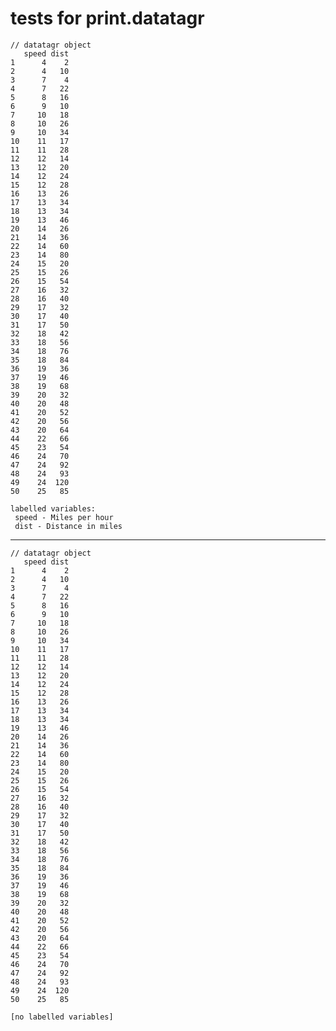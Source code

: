 # tests for print.datatagr

    
    // datatagr object
       speed dist
    1      4    2
    2      4   10
    3      7    4
    4      7   22
    5      8   16
    6      9   10
    7     10   18
    8     10   26
    9     10   34
    10    11   17
    11    11   28
    12    12   14
    13    12   20
    14    12   24
    15    12   28
    16    13   26
    17    13   34
    18    13   34
    19    13   46
    20    14   26
    21    14   36
    22    14   60
    23    14   80
    24    15   20
    25    15   26
    26    15   54
    27    16   32
    28    16   40
    29    17   32
    30    17   40
    31    17   50
    32    18   42
    33    18   56
    34    18   76
    35    18   84
    36    19   36
    37    19   46
    38    19   68
    39    20   32
    40    20   48
    41    20   52
    42    20   56
    43    20   64
    44    22   66
    45    23   54
    46    24   70
    47    24   92
    48    24   93
    49    24  120
    50    25   85
    
    labelled variables:
     speed - Miles per hour
     dist - Distance in miles 

---

    
    // datatagr object
       speed dist
    1      4    2
    2      4   10
    3      7    4
    4      7   22
    5      8   16
    6      9   10
    7     10   18
    8     10   26
    9     10   34
    10    11   17
    11    11   28
    12    12   14
    13    12   20
    14    12   24
    15    12   28
    16    13   26
    17    13   34
    18    13   34
    19    13   46
    20    14   26
    21    14   36
    22    14   60
    23    14   80
    24    15   20
    25    15   26
    26    15   54
    27    16   32
    28    16   40
    29    17   32
    30    17   40
    31    17   50
    32    18   42
    33    18   56
    34    18   76
    35    18   84
    36    19   36
    37    19   46
    38    19   68
    39    20   32
    40    20   48
    41    20   52
    42    20   56
    43    20   64
    44    22   66
    45    23   54
    46    24   70
    47    24   92
    48    24   93
    49    24  120
    50    25   85
    
    [no labelled variables]

